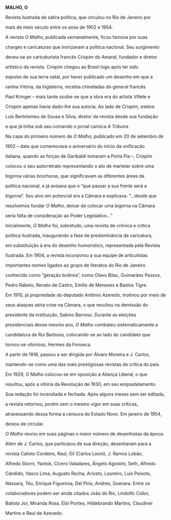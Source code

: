 **MALHO, O**



Revista ilustrada de sátira política, que circulou no Rio de Janeiro por

mais de meio século entre os anos de 1902 e 1954.



A revista *O Malho*, publicada semanalmente, ficou famosa por suas

charges e caricaturas que ironizavam a política nacional. Seu surgimento

deveu-se ao caricaturista francês Crispim do Amaral, fundador e diretor

artístico da revista. Crispim chegou ao Brasil logo após ter sido

expulso de sua terra natal, por haver publicado um desenho em que a

rainha Vitória, da Inglaterra, recebia chineladas do general francês

Paul Kringer – mais tarde soube-se que a obra era do artista Villete e

Crispim apenas havia dado-lhe sua autoria. Ao lado de Crispim, esteve

Luís Bartolomeu de Sousa e Silva, diretor da revista desde sua fundação

e que já tinha sob seu comando o jornal carioca *A Tribuna*.



Na capa do primeiro número de *O Malho*, publicado em 20 de setembro de

1902 – data que comemorava o aniversário do início da unificação

italiana, quando as forças de Garibaldi tomaram a Porta Pia –, Crispim

colocou o seu autorretrato representando o ato de martelar sobre uma

bigorna várias brochuras, que significavam as diferentes áreas da

política nacional, e já avisava que o “que passar a sua frente será a

bigorna”. Seu alvo em potencial era a Câmara e explicava: “…desde que

resolvemos fundar *O Malho*, deixar de colocar uma bigorna na Câmara

seria falta de consideração ao Poder Legislativo…”



Inicialmente, *O Malho* foi, sobretudo, uma revista de crônica e crítica

política ilustrada, inaugurando a fase de predominância da caricatura,

em substituição à era do desenho humorístico, representada pela Revista

Ilustrada. Em 1904, a revista incorporou a sua equipe de articulistas

importantes nomes ligados ao grupo de literatos do Rio de Janeiro

conhecido como “geração boêmia”, como Olavo Bilac, Guimarães Passos,

Pedro Rabelo, Renato de Castro, Emílio de Meneses e Bastos Tigre.



Em 1910, já propriedade do deputado Antônio Azeredo, motivou por meio de

seus ataques séria crise na Câmara, o que resultou na demissão do

presidente da instituição, Sabino Barroso. Durante as eleições

presidenciais desse mesmo ano, *O Malho* combateu sistematicamente a

candidatura de Rui Barbosa, colocando-se ao lado do candidato que

tornou-se vitorioso, Hermes da Fonseca.



A partir de 1918, passou a ser dirigida por Álvaro Moreira e J. Carlos,

mantendo-se como uma das mais prestigiosas revistas de crítica do país.

Em 1929, *O Malho* colocou-se em oposição à Aliança Liberal, o que

resultou, após a vitória da Revolução de 1930, em seu empastelamento.

Sua redação foi incendiada e fechada. Após alguns meses sem ser editada,

a revista retornou, porém sem o mesmo vigor em suas críticas,

atravessando dessa forma a censura do Estado Novo. Em janeiro de 1954,

deixou de circular.



*O Malho* reuniu em suas páginas o maior número de desenhistas da época.

Além de J. Carlos, que participou de sua direção, desenharam para a

revista Calixto Cordeiro, Raul, Gil (Carlos Leoni), J. Ramos Lobão,

Alfredo Storni, Yantok, Cícero Valadares, Ângelo Agostini, Seth, Alfredo

Cândido, Vasco Lima, Augusto Rocha, Ariosto, Loureiro, Luís Peixoto,

Nássara, Téo, Enrique Figueiroa, Del Pino, Andres, Guevara. Entre os

colaboradores podem ser ainda citados João do Rio, Lindolfo Collor,

Batista Jor, Miranda Rosa, Elói Pontes, Hildebrando Martins, Claudinei

Martins e Raul de Azevedo.



